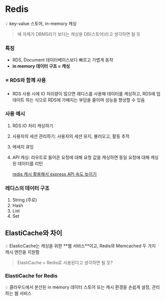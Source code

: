 # Redis

<aside>
💡 key-value 스토어, in-memory 캐싱

</aside>

> 얘 자체가 DBMS라기 보다는 캐싱용 DB(스토어)라고 생각하면 될 듯
> 

### 특징

- RDS, Document 데이터베이스보다 빠르고 가볍게 동작
- **in memory 데이터 구조 = 캐싱**

### ⭐ RDS와 함께 사용

- RDS 사용 시에 IO 처리량이 많으면 레디스를 사용해 데이터를 캐싱하고, RDS에 업데이트 하는 식으로 RDS에 가해지는 부담을 줄이며 성능을 향상할 수 있음

### 사용 예시

1. RDS IO 처리 캐싱하기
2. 사용자의 세션 관리하기: 사용자의 세션 유지, 불러오고, 활동 추적
3. 메세지 큐잉
4. API 캐싱: 라우트로 들어온 요청에 대해 요청 값을 캐싱하면 동일 요청에 대해 캐싱된 데이터를 리턴
    
    [redis 캐시 활용해서 express API 속도 높이기](https://fors.tistory.com/582)
    

### 레디스의 데이터 구조

1. String (주로)
2. Hash
3. List
4. Set

## ElastiCache와 차이

<aside>
💡 ElasticCache는 캐싱을 위한 **웹 서비스**이고, Redis와 Memcached 두 가지 캐시 엔진을 지원함

</aside>

> ElastiCache + Redis로 사용된다고 생각하면 될 듯?
> 

### ElastiCache for Redis

<aside>
💡 클라우드에서 분산된 in memory 데이터 스토어 또는 캐시 환경을 손쉽게 설정, 관리하는 웹 서비스

</aside>